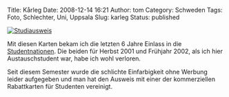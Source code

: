 Title: Kårleg
Date: 2008-12-14 16:21
Author: tom
Category: Schweden
Tags: Foto, Schlechter, Uni, Uppsala
Slug: karleg
Status: published

[![Studiausweis](/pic/karleg_s.jpg "Studiausweis")](/pic/karleg_l.jpg)

Mit diesen Karten bekam ich die letzten 6 Jahre Einlass in die
[Studentnationen](http://www.fiket.de/2006/11/05/wort-der-woche-studentnation/).
Die beiden für Herbst 2001 und Frühjahr 2002, als ich hier
Austauschstudent war, habe ich wohl verloren.

Seit diesem Semester wurde die schlichte Einfarbigkeit ohne Werbung
leider aufgegeben und man hat den Ausweis mit einer der kommerziellen
Rabattkarten für Studenten vereinigt.

